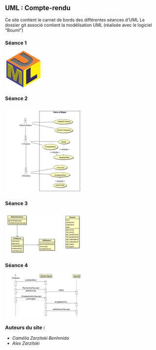 ## UML : Compte-rendu

Ce site contient le carnet de bords des différentes séances d'UML
Le dossier git associé contient la modélisation UML (réalisée avec le logiciel "Bouml")

### Séance 1 
[![alt text](img/umlMini.jpg)](https://chouette3000.github.io/ProjetUML/Seance1/)

### Séance 2
[![alt text](img/useCaseMini.png)](https://chouette3000.github.io/ProjetUML/Seance2/)

### Séance 3
[![alt text](img/diagDomaineMini.png)](https://chouette3000.github.io/ProjetUML/Seance3/)

### Séance 4
[![alt text](img/diagSequenceMini.png)](https://chouette3000.github.io/ProjetUML/Seance4/)
	
### Auteurs du site : 

- _Camélia Zarzitski Benhmida_ 
- _Alex Zarzitski_
